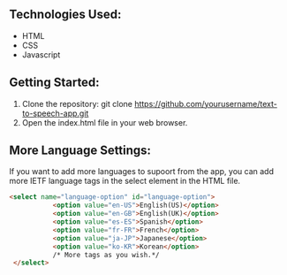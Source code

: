 ## Technologies Used:
- HTML
- CSS
- Javascript

## Getting Started:
1. Clone the repository: git clone https://github.com/yourusername/text-to-speech-app.git
2. Open the index.html file in your web browser.

## More Language Settings:
If you want to add more languages to supoort from the app, you can add more IETF language tags in the select element in the HTML file.
 
 ```html
 <select name="language-option" id="language-option">
            <option value="en-US">English(US)</option>
            <option value="en-GB">English(UK)</option>
            <option value="es-ES">Spanish</option>
            <option value="fr-FR">French</option>
            <option value="ja-JP">Japanese</option>
            <option value="ko-KR">Korean</option>
            /* More tags as you wish.*/
  </select> 
